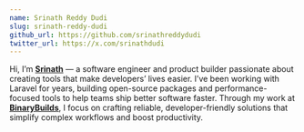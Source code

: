 ```yaml
---
name: Srinath Reddy Dudi
slug: srinath-reddy-dudi
github_url: https://github.com/srinathreddydudi
twitter_url: https://x.com/srinathdudi
---
```

Hi, I’m **[Srinath](https://dudi.dev)** — a software engineer and product builder passionate about creating tools that make developers’ lives easier. 
I’ve been working with Laravel for years, building open-source packages and performance-focused tools to help teams 
ship better software faster. Through my work at **[BinaryBuilds](https://github.com/binarybuilds/)**, I focus on 
crafting reliable, developer-friendly solutions that simplify complex workflows and boost productivity.

